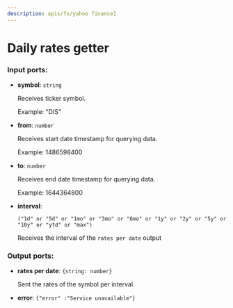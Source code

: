 ```yaml
---
description: apis/fx/yahoo finance]
---
```


# Daily rates getter

### Input ports:

* __symbol__: `string`

    Receives ticker symbol.
    
    Example:
    "DIS"


* __from__: `number`

    Receives start date timestamp for querying data.
    
    Example:
    1486598400


* __to__: `number`

    Receives end date timestamp for querying data.
    
    Example:
    1644364800


* __interval__: 
    ```
    ("1d" or "5d" or "1mo" or "3mo" or "6mo" or "1y" or "2y" or "5y" or "10y" or "ytd" or "max")
    ```

    Receives the interval of the `rates per date` output

### Output ports:

* __rates per date__: `{string: number}`

    Sent the rates of the symbol per interval


* __error__: `{"error" :"Service unavailable"}`

